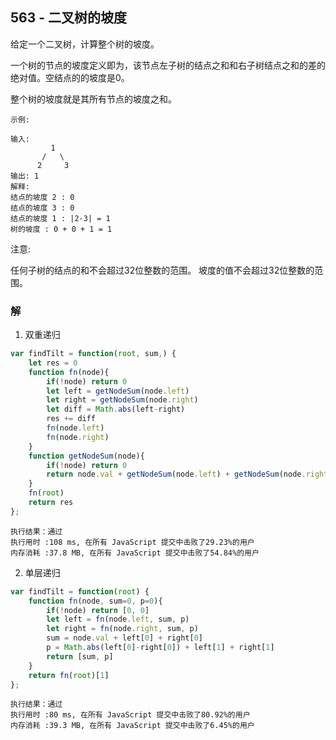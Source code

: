 ## 563 - 二叉树的坡度

给定一个二叉树，计算整个树的坡度。

一个树的节点的坡度定义即为，该节点左子树的结点之和和右子树结点之和的差的绝对值。空结点的的坡度是0。

整个树的坡度就是其所有节点的坡度之和。
```
示例:

输入: 
         1
       /   \
      2     3
输出: 1
解释: 
结点的坡度 2 : 0
结点的坡度 3 : 0
结点的坡度 1 : |2-3| = 1
树的坡度 : 0 + 0 + 1 = 1
```
注意:

任何子树的结点的和不会超过32位整数的范围。
坡度的值不会超过32位整数的范围。

### 解
1. 双重递归
```js
var findTilt = function(root, sum,) {
    let res = 0
    function fn(node){
        if(!node) return 0
        let left = getNodeSum(node.left)
        let right = getNodeSum(node.right)
        let diff = Math.abs(left-right)
        res += diff
        fn(node.left)
        fn(node.right)
    }
    function getNodeSum(node){
        if(!node) return 0
        return node.val + getNodeSum(node.left) + getNodeSum(node.right)
    }
    fn(root)
    return res
};
```
```
执行结果：通过
执行用时 :108 ms, 在所有 JavaScript 提交中击败了29.23%的用户
内存消耗 :37.8 MB, 在所有 JavaScript 提交中击败了54.84%的用户
```

2. 单层递归
```js
var findTilt = function(root) {
    function fn(node, sum=0, p=0){
        if(!node) return [0, 0]
        let left = fn(node.left, sum, p)
        let right = fn(node.right, sum, p)
        sum = node.val + left[0] + right[0]
        p = Math.abs(left[0]-right[0]) + left[1] + right[1]
        return [sum, p]
    }
    return fn(root)[1]
};
```
```
执行结果：通过
执行用时 :80 ms, 在所有 JavaScript 提交中击败了80.92%的用户
内存消耗 :39.3 MB, 在所有 JavaScript 提交中击败了6.45%的用户
```

